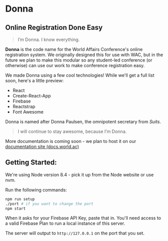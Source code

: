 # Donna
## Online Registration Done Easy

> I’m Donna. I know everything.

**Donna** is the code name for the World Affairs Conference's online registration system. We originally designed this for use with WAC, but in the future we plan to make this modular so any student-led conference (or otherwise) can use our work to make conference registration easy.

We made Donna using a few cool technologies! While we'll get a full list soon, here's a little preview:

* React
* Create-React-App
* Firebase
* Reactstrap
* Font Awesome

Donna is named after Donna Paulsen, the omnipotent secretary from *Suits*.

> I will continue to stay awesome, because I’m Donna.

More documentation is coming soon - we plan to host it on our [documentation site (docs.world.ac)](https://docs.world.ac)

## Getting Started:

We're using Node version 8.4 - pick it up from the Node website or use nvm.

Run the following commands:

```bash
npm run setup
./port # if you want to change the port
npm start
```

When it asks for your Firebase API Key, paste that in. You'll need access to a valid Firebase Plan to run a local instance of this server.

The server will output to `http://127.0.0.1` on the port that you set.
